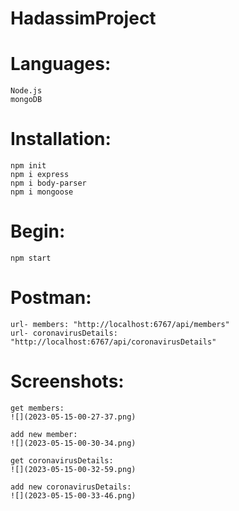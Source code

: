 # HadassimProject
# Languages:
    Node.js
    mongoDB

# Installation:
    npm init
    npm i express
    npm i body-parser
    npm i mongoose

# Begin:
    npm start

# Postman:
    url- members: "http://localhost:6767/api/members"
    url- coronavirusDetails: "http://localhost:6767/api/coronavirusDetails"
    
# Screenshots:
    get members:
    ![](2023-05-15-00-27-37.png)

    add new member:
    ![](2023-05-15-00-30-34.png)

    get coronavirusDetails:
    ![](2023-05-15-00-32-59.png)

    add new coronavirusDetails:
    ![](2023-05-15-00-33-46.png)



